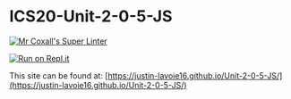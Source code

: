 # ICS20-Unit-2-0-5-JS

[![Mr Coxall's Super Linter](https://github.com/Justin-Lavoie16/ICS20-template/workflows/Mr%20Coxall's%20Super%20Linter/badge.svg)](https://github.com/Justin-Lavoie16/ICS20-template/actions/)

[![Run on Repl.it](https://repl.it/badge/github/Justin-Lavoie16/ICS20-template)](https://repl.it/github/Justin-Lavoie16/ICS20-template)

This site can be found at: [https://justin-lavoie16.github.io/Unit-2-0-5-JS/](https://justin-lavoie16.github.io/Unit-2-0-5-JS/)
